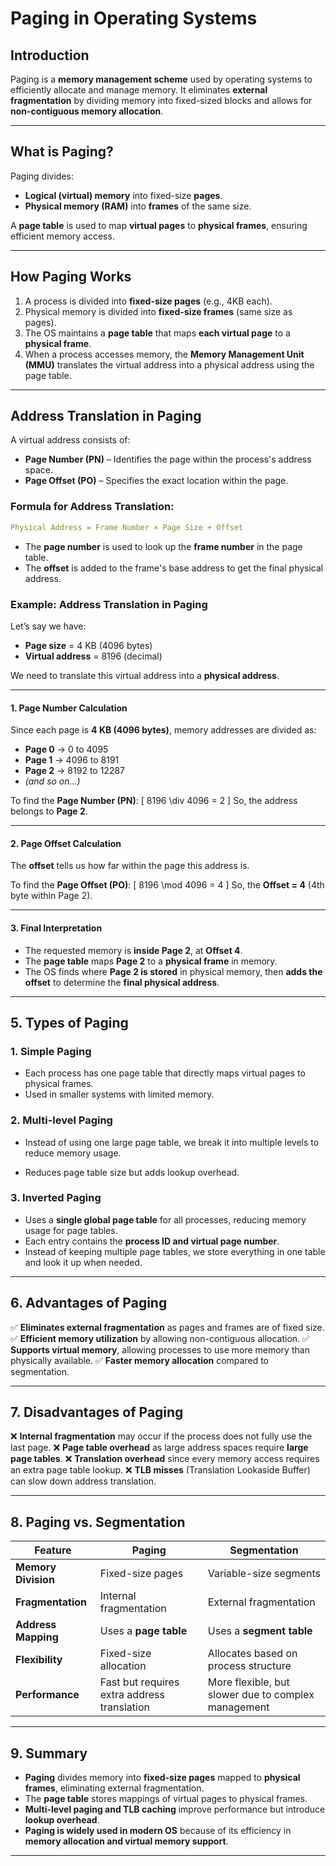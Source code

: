 # Paging in Operating Systems

## Introduction
Paging is a **memory management scheme** used by operating systems to efficiently allocate and manage memory. It eliminates **external fragmentation** by dividing memory into fixed-sized blocks and allows for **non-contiguous memory allocation**.

---

## What is Paging?
Paging divides:
- **Logical (virtual) memory** into fixed-size **pages**.
- **Physical memory (RAM)** into **frames** of the same size.

A **page table** is used to map **virtual pages** to **physical frames**, ensuring efficient memory access.

---

## How Paging Works
1. A process is divided into **fixed-size pages** (e.g., 4KB each).
2. Physical memory is divided into **fixed-size frames** (same size as pages).
3. The OS maintains a **page table** that maps **each virtual page** to a **physical frame**.
4. When a process accesses memory, the **Memory Management Unit (MMU)** translates the virtual address into a physical address using the page table.

---

## Address Translation in Paging
A virtual address consists of:
- **Page Number (PN)** – Identifies the page within the process's address space.
- **Page Offset (PO)** – Specifies the exact location within the page.

### **Formula for Address Translation:**
```yaml
Physical Address = Frame Number × Page Size + Offset
```

- The **page number** is used to look up the **frame number** in the page table.
- The **offset** is added to the frame's base address to get the final physical address.

### Example: Address Translation in Paging

Let’s say we have:

- **Page size** = 4 KB (4096 bytes)
- **Virtual address** = 8196 (decimal)

We need to translate this virtual address into a **physical address**.

---

#### **1. Page Number Calculation**
Since each page is **4 KB (4096 bytes)**, memory addresses are divided as:
- **Page 0** → 0 to 4095
- **Page 1** → 4096 to 8191
- **Page 2** → 8192 to 12287
- _(and so on...)_

To find the **Page Number (PN)**:
\[
8196 \div 4096 = 2
\]
So, the address belongs to **Page 2**.

---

#### **2. Page Offset Calculation**
The **offset** tells us how far within the page this address is.

To find the **Page Offset (PO)**:
\[
8196 \mod 4096 = 4
\]
So, the **Offset = 4** (4th byte within Page 2).

---

#### **3. Final Interpretation**
- The requested memory is **inside Page 2**, at **Offset 4**.
- The **page table** maps **Page 2** to a **physical frame** in memory.
- The OS finds where **Page 2 is stored** in physical memory, then **adds the offset** to determine the **final physical address**.

---

## 5. Types of Paging

### **1. Simple Paging**
- Each process has one page table that directly maps virtual pages to physical frames.
- Used in smaller systems with limited memory.

### **2. Multi-level Paging**
- Instead of using one large page table, we break it into multiple levels to reduce memory usage.

- Reduces page table size but adds lookup overhead.

### **3. Inverted Paging**
- Uses a **single global page table** for all processes, reducing memory usage for page tables.
- Each entry contains the **process ID and virtual page number**.
- Instead of keeping multiple page tables, we store everything in one table and look it up when needed.

---

## 6. Advantages of Paging
✅ **Eliminates external fragmentation** as pages and frames are of fixed size.
✅ **Efficient memory utilization** by allowing non-contiguous allocation.
✅ **Supports virtual memory**, allowing processes to use more memory than physically available.
✅ **Faster memory allocation** compared to segmentation.

---

## 7. Disadvantages of Paging
❌ **Internal fragmentation** may occur if the process does not fully use the last page.
❌ **Page table overhead** as large address spaces require **large page tables**.
❌ **Translation overhead** since every memory access requires an extra page table lookup.
❌ **TLB misses** (Translation Lookaside Buffer) can slow down address translation.

---

## 8. Paging vs. Segmentation

| Feature | Paging | Segmentation |
|---------|--------|-------------|
| **Memory Division** | Fixed-size pages | Variable-size segments |
| **Fragmentation** | Internal fragmentation | External fragmentation |
| **Address Mapping** | Uses a **page table** | Uses a **segment table** |
| **Flexibility** | Fixed-size allocation | Allocates based on process structure |
| **Performance** | Fast but requires extra address translation | More flexible, but slower due to complex management |

---

## 9. Summary
- **Paging** divides memory into **fixed-size pages** mapped to **physical frames**, eliminating external fragmentation.
- The **page table** stores mappings of virtual pages to physical frames.
- **Multi-level paging and TLB caching** improve performance but introduce **lookup overhead**.
- **Paging is widely used in modern OS** because of its efficiency in **memory allocation and virtual memory support**.

---
